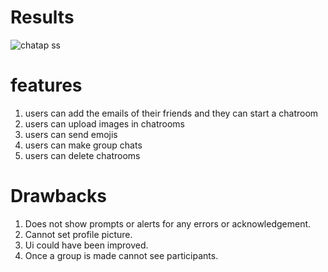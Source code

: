 # Results 

![chatap ss](https://user-images.githubusercontent.com/53540032/224563947-8eb5365f-f42d-4ab3-a79b-38d01e592abc.png)

# features 
1. users can add the emails of their friends and they can start a chatroom
2. users can upload images in chatrooms
3. users can send emojis
4. users can make group chats
5. users can delete chatrooms

# Drawbacks
1. Does not show prompts or alerts for any errors or acknowledgement.
2. Cannot set profile picture.
3. Ui could have been improved.
4. Once a group is made cannot see participants.
